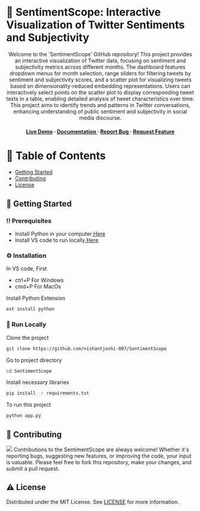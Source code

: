 # :star2: SentimentScope: Interactive Visualization of Twitter Sentiments and Subjectivity

<div align='center'>
  
<p>Welcome to the 'SentimentScope' GitHub repository! This project provides an interactive visualization of Twitter data, focusing on sentiment and subjectivity metrics across different months. The dashboard features dropdown menus for month selection, range sliders for filtering tweets by sentiment and subjectivity scores, and a scatter plot for visualizing tweets based on dimensionality-reduced embedding representations. Users can interactively select points on the scatter plot to display corresponding tweet texts in a table, enabling detailed analysis of tweet characteristics over time. This project aims to identify trends and patterns in Twitter conversations, enhancing understanding of public sentiment and subjectivity in social media discourse.</p>
<h4> <a href=https://twitterassignment-65fa22aca58f.herokuapp.com/>Live Demo</a> <span> · </span> <a href="https://github.com/nishantjoshi-007/twitter_dashboard/blob/main/README.md"> Documentation </a> <span> · </span> <a href="https://github.com/nishantjoshi-007/twitter_dashboard/issues"> Report Bug </a> <span> · </span> <a href="https://github.com/nishantjoshi-007/twitter_dashboard/issues"> Request Feature </a> </h4>

</div>

# :notebook_with_decorative_cover: Table of Contents
- [Getting Started](#toolbox-getting-started)
- [Contributing](#wave-contributing)
- [License](#warning-license)


## :toolbox: Getting Started
### :bangbang: Prerequisites
- Install Python in your computer<a href="https://www.python.org/downloads/"> Here</a>
- Install VS code to run locally<a href="https://code.visualstudio.com/Download"> Here</a>


### :gear: Installation
In VS code, First
- ctrl+P For Windows
- cmd+P For MacOs

Install Python Extension
```bash
ext install python
```


### :running: Run Locally
Clone the project
```bash
git clone https://github.com/nishantjoshi-007/SentimentScope
```
Go to project directory
```bash
cd SentimentScope
```
Install necessary libraries
```bash
pip install -r requirements.txt
```
To run this project
```bash
python app.py
```


## :wave: Contributing
<img src="https://contrib.rocks/image?repo=Louis3797/awesome-readme-template" /> Contributions to the SentimentScope are always welcome! Whether it's reporting bugs, suggesting new features, or improving the code, your input is valuable. Please feel free to fork this repository, make your changes, and submit a pull request.


## :warning: License
Distributed under the MIT License. See <a href="https://github.com/nishantjoshi-007/twitter_dashboard/blob/main/LICENSE">LICENSE</a> for more information.
